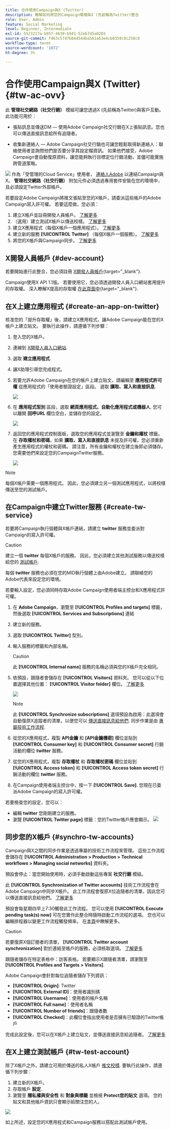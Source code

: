 ```yaml
---
title: 合作使用Campaign與X (Twitter)
description: 瞭解如何將您的Campaign環境與X (先前稱為Twitter)整合
role: User, Admin
feature: Social Marketing
level: Beginner, Intermediate
exl-id: 5523217a-b95f-4639-b941-52eb7d5a0203
source-git-commit: f463c5747b844544ba561a63e4cb0359c0c258c8
workflow-type: tm+mt
source-wordcount: '1072'
ht-degree: 3%

---
```


# 合作使用Campaign與X (Twitter) {#tw-ac-ovv}

此 **管理社交網路（社交行銷）** 模組可讓您透過X (先前稱為Twitter)與客戶互動。 此功能可用於：

* 張貼訊息並傳送DM — 使用Adobe Campaign社交行銷在X上張貼訊息。您也可以傳送直接訊息給所有追隨者。

* 收集新連絡人 — Adobe Campaign社交行銷也可讓您輕鬆取得新連絡人：聯絡使用者並詢問他們是否要分享其設定檔資訊。 如果他們接受，Adobe Campaign會自動復原資料，讓您能夠執行目標定位行銷活動，並儘可能實施跨管道策略。

![](../assets/do-not-localize/speech.png) 作為「受管理的Cloud Service」使用者， [連絡人Adobe](../start/campaign-faq.md#support) 以連結Campaign與X。  **管理社交網路（社交行銷）** 附加元件必須透過專用套件安裝在您的環境中，且必須設定Twitter外部帳戶。


若要設定Adobe Campaign將推文張貼至您的X帳戶，請委派這些帳戶的Adobe Campaign寫入許可權。 若要這麼做，您必須：

1. 建立X帳戶並註冊開發人員帳戶。 [了解更多](#dev-account)
1. （選用）建立測試X帳戶以傳送校樣。 [了解更多](#tw-test-account)
1. 建立X應用程式（每個X帳戶一個應用程式）。 [了解更多](#create-an-app-on-twitter)
1. 建立新的服務 **[!UICONTROL Twitter]** （每個X帳戶一個服務）。 [了解更多](#create-tw-service)
1. 將您的X帳戶與Campaign同步。 [了解更多](#synchro-tw-accounts)

## X開發人員帳戶 {#dev-account}

若要開始進行此整合，您必須註冊 [X開發人員帳戶](https://developer.twitter.com){target="_blank"}.

Campaign使用X API 1.1版。 若要使用它，您必須透過開發人員入口網站套用提升的存取權。 深入瞭解X提高的存取權 [在此頁面中](https://developer.twitter.com/en/portal/products/elevated){target="_blank"}.

## 在X上建立應用程式 {#create-an-app-on-twitter}

核准您的「提升存取權」後，請建立X應用程式，讓Adobe Campaign能在您的X帳戶上建立貼文。 要執行此操作，請遵循下列步驟：

1. 登入您的X帳戶。
1. 連線到 [X開發人員入口網站](https://developer.twitter.com/en/apps).
1. 選取 **建立應用程式**.
1. 讓X助理引導您完成程式。
1. 若要允許Adobe Campaign在您的帳戶上建立貼文，請編輯至 **應用程式許可權** 從應用程式的「使用者驗證設定」區段。 選取 **讀取、寫入和直接訊息**.

   ![](assets/tw-permissions.png)

1. 在 **應用程式型別** 區段，選取 **網頁應用程式、自動化應用程式或機器人**. 您可以離開 **回呼URL** 欄位空白，並儲存您的設定。

   ![](assets/tw-app-type.png)

1. 返回您的應用程式控制面板，選取您的應用程式並瀏覽至 **金鑰和權杖** 標籤。 在 **存取權杖和密碼**，如果 **讀取、寫入和直接訊息** 未提及許可權，您必須重新產生應用程式的權杖和密碼。 請注意，所有金鑰和權杖在建立後即必須儲存。 您需要他們來設定您的CampaignTwitter服務。

   ![](assets/tw-permissions-check.png)


>[!NOTE]
>
>每個X帳戶需要一個應用程式。 因此，您必須建立另一個測試應用程式，以將校樣傳送至您的測試帳戶。
>

## 在Campaign中建立Twitter服務 {#create-tw-service}

若要將Campaign執行個體與X帳戶連結，請建立 **twitter** 服務並委派對Campaign的寫入許可權。

>[!CAUTION]
>
>建立一個 **twitter** 每個X帳戶的服務。 因此，您必須建立其他測試服務以傳送校樣給您的 [測試帳戶](#tw-test-account).
>
>每個 **twitter** 服務也必須在您的MID執行個體上由Adobe建立。 請聯絡您的Adobe代表來設定您的環境。
>

若要輸入設定，您必須同時存取Adobe Campaign使用者端主控台和X應用程式許可權。

1. 在 **Adobe Campaign**，瀏覽至 **[!UICONTROL Profiles and targets]** 標籤，然後選取 **[!UICONTROL Services and Subscriptions]** 連結
1. 建立新的服務。
1. 選取 **[!UICONTROL Twitter]** 型別。
1. 輸入服務的標籤和內部名稱。

   >[!CAUTION]
   >
   >此 **[!UICONTROL Internal name]** 服務的名稱必須與您的X帳戶完全相同。
   >

1. 依預設，跟隨者會儲存在 **[!UICONTROL Visitors]** 資料夾。 您可以從以下位置選擇其他位置： **[!UICONTROL Visitor folder]** 欄位。 [了解更多](../send/twitter.md#direct-tw-messages)

   ![](assets/tw-service-in-ac.png)

   >[!NOTE]
   >
   >此 **[!UICONTROL Synchronize subscriptions]** 選項預設為啟用：此選項會自動復原X追蹤者的清單，以便您可以 [傳送直接訊息給他們](../send/twitter.md#direct-tw-messages). 同步作業是由 [專屬技術工作流程](#synchro-tw-accounts).

1. 從您的X應用程式，複製 **API金鑰** 和 **[API金鑰機密]** 欄位並貼到 **[!UICONTROL Consumer key]** 和 **[!UICONTROL Consumer secret]** 行銷活動的欄位 **twitter** 服務。

1. 從您的X應用程式，複製 **存取權杖** 和 **存取權杖密碼** 欄位並貼到 **[!UICONTROL Access token]** 和 **[!UICONTROL Access token secret]** 行銷活動的欄位 **twitter** 服務。

1. 在Campaign使用者端主控台中，按一下 **[!UICONTROL Save]**. 您現在已委派Adobe Campaign的寫入許可權。

若要檢查您的設定，您可以：

* 編輯 **twitter** 您剛剛建立的服務。
* 瀏覽 **[!UICONTROL Twitter page]** 標籤：您的Twitter帳戶應會顯示。
  ![](assets/tw-page.png)

## 同步您的X帳戶 {#synchro-tw-accounts}

Campaign與X之間的同步作業是透過專屬的技術工作流程來管理。 這些工作流程會儲存在 **[!UICONTROL Administration > Production > Technical workflows > Managing social networks]** 資料夾。

預設會停止：當您開始使用時，必須手動啟動這些專案 **社交行銷** 模組。

此 **[!UICONTROL Synchronization of Twitter accounts]** 技術工作流程會在Adobe Campaign中同步X帳戶。 此工作流程會復原X位追隨者的清單，因此您可以傳送直接訊息給他們。 [了解更多](../send/twitter.md#direct-tw-messages)

預設會每星期四早上7:30觸發此工作流程。 您可以使用 **[!UICONTROL Execute pending task(s) now]** 可在您實作此整合時隨時啟動工作流程的選項。  您也可以編輯排程器以變更工作流程觸發頻率。 在[本頁](../../automation/workflow/scheduler.md)中瞭解更多。

>[!CAUTION]
>
>若要復原X個訂閱者的清單， **[!UICONTROL Twitter account synchronization]** 對於連結至帳戶的服務，必須核取選項。 [了解更多](#create-tw-service)

跟隨者儲存在特定表格中：訪客表格。 若要顯示X跟隨者清單，請瀏覽至 **[!UICONTROL Profiles and Targets > Visitors]**.

Adobe Campaign會針對每位追隨者儲存下列資訊：

* **[!UICONTROL Origin]**: Twitter
* **[!UICONTROL External ID]**：使用者識別碼
* **[!UICONTROL Username]**：使用者的帳戶名稱
* **[!UICONTROL Full name]**：使用者名稱
* **[!UICONTROL Number of friends]**：跟隨者數
* **[!UICONTROL Checked]**：此欄位會指出使用者是否擁有已驗證的Twitter帳戶

完成此設定後，您可以在X帳戶上建立貼文，並傳送直接訊息給追隨者。 [了解更多](../send/twitter.md)

## 在X上建立測試帳戶 {#tw-test-account}

除了X帳戶之外，請建立可用於傳送的私人X帳戶 [推文校樣](../send/twitter.md#send-tw-proofs). 要執行此操作，請遵循下列步驟：

1. 建立新的X帳戶。
1. 存取帳戶  **設定**.
1. 瀏覽至 **隱私權與安全性** 和 **對象與標籤** 並檢視 **Protect您的貼文** 選項。 您的貼文和其他帳戶資訊只會顯示給關注您的人。

![](assets/social_tw_test_page.png)

如上所述，設定您的X應用程式和Campaign服務以搭配此測試帳戶使用。
